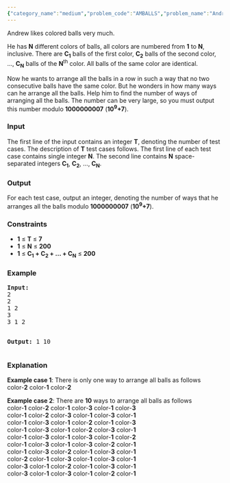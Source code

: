 ```yaml
---
{"category_name":"medium","problem_code":"AMBALLS","problem_name":"Andrew and the Balls","languages_supported":{"0":"ADA","1":"ASM","2":"BASH","3":"BF","4":"C","5":"C99 strict","6":"CAML","7":"CLOJ","8":"CLPS","9":"CPP 4.3.2","10":"CPP 4.9.2","11":"CPP14","12":"CS2","13":"D","14":"ERL","15":"FORT","16":"FS","17":"GO","18":"HASK","19":"ICK","20":"ICON","21":"JAVA","22":"JS","23":"LISP clisp","24":"LISP sbcl","25":"LUA","26":"NEM","27":"NICE","28":"NODEJS","29":"PAS fpc","30":"PAS gpc","31":"PERL","32":"PERL6","33":"PHP","34":"PIKE","35":"PRLG","36":"PYTH","37":"PYTH 3.4","38":"RUBY","39":"SCALA","40":"SCM guile","41":"SCM qobi","42":"ST","43":"TCL","44":"TEXT","45":"WSPC"},"max_timelimit":1,"source_sizelimit":50000,"problem_author":"witua","problem_tester":"laycurse","date_added":"19-04-2013","tags":{"0":"cook33","1":"dynamic","2":"medium","3":"witua"},"editorial_url":"http://discuss.codechef.com/problems/AMBALLS","time":{"view_start_date":1366569000,"submit_start_date":1366569000,"visible_start_date":1728420664,"end_date":1735669800},"layout":"problem"}
---
```

<p>Andrew likes colored balls very much.</p>
<p>He has <b>N</b> different colors of balls, all colors are numbered from <b>1</b> to <b>N</b>, inclusive. There are <b>C<sub>1</sub></b> balls of the first color, <b>C<sub>2</sub></b> balls of the second color, ..., <b>C<sub>N</sub></b> balls of the <b>N</b><sup>th</sup> color. All balls of the same color are identical.</p>
<p>Now he wants to arrange all the balls in a row in such a way that no two consecutive balls have the same color. But he wonders in how many ways can he arrange all the balls. Help him to find the number of ways of arranging all the balls. The number can be very large, so you must output this number modulo <b>1000000007</b> (<b>10<sup>9</sup>+7</b>).</p>
<h3>Input</h3>
<p>The first line of the input contains an integer <b>T</b>, denoting the number of test cases. The description of <b>T</b> test cases follows. The first line of each test case contains single integer <b>N</b>. The second line contains <b>N</b> space-separated integers <b>C<sub>1</sub></b>, <b>C<sub>2</sub></b>, ..., <b>C<sub>N</sub></b>.</p>
<h3>Output</h3>
<p>For each test case, output an integer, denoting the number of ways that he arranges all the balls modulo <b>1000000007</b> (<b>10<sup>9</sup>+7</b>).</p>
<h3>Constraints</h3>
<ul>
<li><b>1</b> ≤ <b>T</b> ≤ <b>7</b></li>
<li><b>1</b> ≤ <b>N</b> ≤ <b>200</b></li>
<li><b>1</b> ≤ <b>C<sub>1</sub> + C<sub>2</sub> + ... + C<sub>N</sub></b> ≤ <b>200</b></li>
</ul>
<h3>Example</h3>
<pre>
<b>Input:</b>
2
2
1 2
3
3 1 2

<b>Output:</b>
1
10
</pre><h3>Explanation</h3>
<p><b>Example case 1</b>: There is only one way to arrange all balls as follows<br />color-<b>2</b> color-<b>1</b> color-<b>2</b></p>
<p><b>Example case 2</b>: There are <b>10</b> ways to arrange all balls as follows<br />color-<b>1</b> color-<b>2</b> color-<b>1</b> color-<b>3</b> color-<b>1</b> color-<b>3</b><br />color-<b>1</b> color-<b>2</b> color-<b>3</b> color-<b>1</b> color-<b>3</b> color-<b>1</b><br />color-<b>1</b> color-<b>3</b> color-<b>1</b> color-<b>2</b> color-<b>1</b> color-<b>3</b><br />color-<b>1</b> color-<b>3</b> color-<b>1</b> color-<b>2</b> color-<b>3</b> color-<b>1</b><br />color-<b>1</b> color-<b>3</b> color-<b>1</b> color-<b>3</b> color-<b>1</b> color-<b>2</b><br />color-<b>1</b> color-<b>3</b> color-<b>1</b> color-<b>3</b> color-<b>2</b> color-<b>1</b><br />color-<b>1</b> color-<b>3</b> color-<b>2</b> color-<b>1</b> color-<b>3</b> color-<b>1</b><br />color-<b>2</b> color-<b>1</b> color-<b>3</b> color-<b>1</b> color-<b>3</b> color-<b>1</b><br />color-<b>3</b> color-<b>1</b> color-<b>2</b> color-<b>1</b> color-<b>3</b> color-<b>1</b><br />color-<b>3</b> color-<b>1</b> color-<b>3</b> color-<b>1</b> color-<b>2</b> color-<b>1</b><br /></p>
